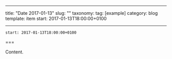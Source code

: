 
---
title: "Date 2017-01-13"
slug: ""
taxonomy:
tag: [example]
category: blog
template: item
start: 2017-01-13T18:00:00+0100

---

``start: 2017-01-13T18:00:00+0100``

===

Content.
